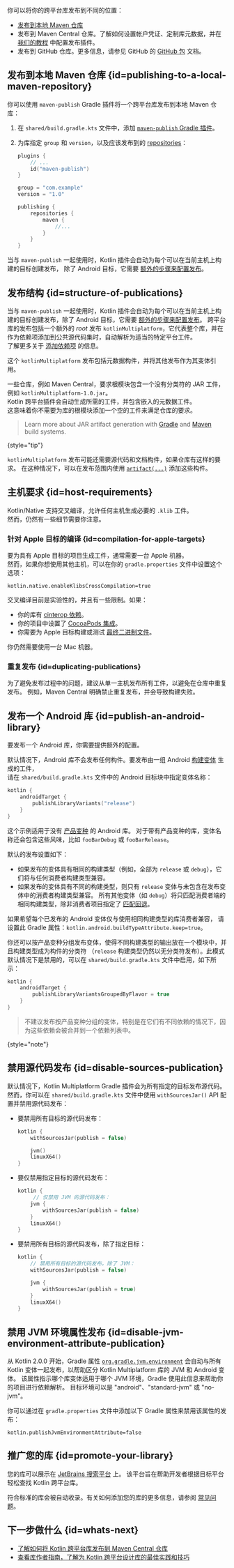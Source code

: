 [//]: # (title: 设置跨平台库的发布)

你可以将你的跨平台库发布到不同的位置：

* [发布到本地 Maven 仓库](#publishing-to-a-local-maven-repository)
* 发布到 Maven Central 仓库。了解如何设置帐户凭证、定制库元数据，并在 [我们的教程](https://www.jetbrains.com/help/kotlin-multiplatform-dev/multiplatform-publish-libraries.html) 中配置发布插件。
* 发布到 GitHub 仓库。更多信息，请参见 GitHub 的 [GitHub 包](https://docs.github.com/en/packages) 文档。

## 发布到本地 Maven 仓库 {id=publishing-to-a-local-maven-repository}

你可以使用 `maven-publish` Gradle 插件将一个跨平台库发布到本地 Maven 仓库：

1. 在 `shared/build.gradle.kts` 文件中，添加 [`maven-publish` Gradle 插件](https://docs.gradle.org/current/userguide/publishing_maven.html)。
2. 为库指定 `group` 和 `version`，以及应该发布到的 [repositories](https://docs.gradle.org/current/userguide/publishing_maven.html#publishing_maven:repositories)：

   ```kotlin
   plugins {
       // ...
       id("maven-publish")
   }

   group = "com.example"
   version = "1.0"

   publishing {
       repositories {
           maven {
               //...
           }
       }
   }
   ```

当与 `maven-publish` 一起使用时，Kotlin 插件会自动为每个可以在当前主机上构建的目标创建发布，
除了 Android 目标，它需要 [额外的步骤来配置发布](#publish-an-android-library)。

## 发布结构 {id=structure-of-publications}

当与 `maven-publish` 一起使用时，Kotlin 插件会自动为每个可以在当前主机上构建的目标创建发布，除了 Android 目标，它需要 [额外的步骤来配置发布](#publish-an-android-library)。
跨平台库的发布包括一个额外的 _root_ 发布 `kotlinMultiplatform`，它代表整个库，并在作为依赖项添加到公共源代码集时，自动解析为适当的特定平台工件。  
了解更多关于 [添加依赖项](multiplatform-add-dependencies.md) 的信息。

这个 `kotlinMultiplatform` 发布包括元数据构件，并将其他发布作为其变体引用。

一些仓库，例如 Maven Central，要求根模块包含一个没有分类符的 JAR 工件，例如 `kotlinMultiplatform-1.0.jar`。  
Kotlin 跨平台插件会自动生成所需的工件，并包含嵌入的元数据工件。  
这意味着你不需要为库的根模块添加一个空的工件来满足仓库的要求。

> Learn more about JAR artifact generation with [Gradle](multiplatform-configure-compilations.md#compilation-for-jvm)
> and [Maven](maven.md#create-jar-file) build systems.
>
{style="tip"}

`kotlinMultiplatform` 发布可能还需要源代码和文档构件，如果仓库有这样的要求。
在这种情况下，可以在发布范围内使用 [`artifact(...)`](https://docs.gradle.org/current/javadoc/org/gradle/api/publish/maven/MavenPublication.html#artifact-java.lang.Object-)
添加这些构件。

## 主机要求 {id=host-requirements}

Kotlin/Native 支持交叉编译，允许任何主机生成必要的 `.klib` 工件。  
然而，仍然有一些细节需要你注意。

### 针对 Apple 目标的编译 {id=compilation-for-apple-targets}
<primary-label ref="experimental-opt-in"/>

要为具有 Apple 目标的项目生成工件，通常需要一台 Apple 机器。  
然而，如果你想使用其他主机，可以在你的 `gradle.properties` 文件中设置这个选项：

```none
kotlin.native.enableKlibsCrossCompilation=true
```

交叉编译目前是实验性的，并且有一些限制。如果：

* 你的库有 [cinterop 依赖](native-c-interop.md)。
* 你的项目中设置了 [CocoaPods 集成](native-cocoapods.md)。
* 你需要为 Apple 目标构建或测试 [最终二进制文件](multiplatform-build-native-binaries.md)。

你仍然需要使用一台 Mac 机器。

### 重复发布 {id=duplicating-publications}

为了避免发布过程中的问题，建议从单一主机发布所有工件，以避免在仓库中重复发布。
例如，Maven Central 明确禁止重复发布，并会导致构建失败。
<!-- TBD: add the actual error -->

## 发布一个 Android 库 {id=publish-an-android-library}

要发布一个 Android 库，你需要提供额外的配置。

默认情况下，Android 库不会发布任何构件。要发布由一组 Android [构建变体](https://developer.android.com/build/build-variants) 生成的工件，  
请在 `shared/build.gradle.kts` 文件中的 Android 目标块中指定变体名称：

```kotlin
kotlin {
    androidTarget {
        publishLibraryVariants("release")
    }
}

```

这个示例适用于没有 [产品变种](https://developer.android.com/build/build-variants#product-flavors) 的 Android 库。
对于带有产品变种的库，变体名称还会包含这些风味，比如 `fooBarDebug` 或 `fooBarRelease`。

默认的发布设置如下：
* 如果发布的变体具有相同的构建类型（例如，全部为 `release` 或 `debug`），它们将与任何消费者构建类型兼容。
* 如果发布的变体具有不同的构建类型，则只有 `release` 变体与未包含在发布变体中的消费者构建类型兼容。
  所有其他变体（如 `debug`）将只匹配消费者端的相同构建类型，除非消费者项目指定了
  [匹配回退](https://developer.android.com/reference/tools/gradle-api/4.2/com/android/build/api/dsl/BuildType)。

如果希望每个已发布的 Android 变体仅与使用相同构建类型的库消费者兼容，
请设置此 Gradle 属性：`kotlin.android.buildTypeAttribute.keep=true`。

你还可以按产品变种分组发布变体，使得不同构建类型的输出放在一个模块中，并且构建类型成为构件的分类符
（`release` 构建类型仍然以无分类符发布）。此模式默认情况下是禁用的，可以在 `shared/build.gradle.kts` 文件中启用，如下所示：

```kotlin
kotlin {
    androidTarget {
        publishLibraryVariantsGroupedByFlavor = true
    }
}
```

> 不建议发布按产品变种分组的变体，特别是在它们有不同依赖的情况下，因为这些依赖会被合并到一个依赖列表中。
>
{style="note"}

## 禁用源代码发布 {id=disable-sources-publication}

默认情况下，Kotlin Multiplatform Gradle 插件会为所有指定的目标发布源代码。
然而，你可以在 `shared/build.gradle.kts` 文件中使用 `withSourcesJar()` API 配置并禁用源代码发布：

* 要禁用所有目标的源代码发布：

  ```kotlin
  kotlin {
      withSourcesJar(publish = false)
  
      jvm()
      linuxX64()
  }
  ```

* 要仅禁用指定目标的源代码发布：

  ```kotlin
  kotlin {
       // 仅禁用 JVM 的源代码发布：
      jvm {
          withSourcesJar(publish = false)
      }
      linuxX64()
  }
  ```

* 要禁用所有目标的源代码发布，除了指定目标：

  ```kotlin
  kotlin {
      // 禁用所有目标的源代码发布，除了 JVM：
      withSourcesJar(publish = false)
  
      jvm {
          withSourcesJar(publish = true)
      }
      linuxX64()
  }
  ```

## 禁用 JVM 环境属性发布 {id=disable-jvm-environment-attribute-publication}

从 Kotlin 2.0.0 开始，Gradle 属性 [`org.gradle.jvm.environment`](https://docs.gradle.org/current/userguide/variant_attributes.html#sub:jvm_default_attributes)
会自动与所有 Kotlin 变体一起发布，以帮助区分 Kotlin Multiplatform 库的 JVM 和 Android 变体。
该属性指示哪个库变体适用于哪个 JVM 环境，Gradle 使用此信息来帮助你的项目进行依赖解析。
目标环境可以是 "android"、"standard-jvm" 或 "no-jvm"。

你可以通过在 `gradle.properties` 文件中添加以下 Gradle 属性来禁用该属性的发布：

```none
kotlin.publishJvmEnvironmentAttribute=false
```

## 推广您的库 {id=promote-your-library}

您的库可以展示在 [JetBrains 搜索平台](https://klibs.io/) 上。
该平台旨在帮助开发者根据目标平台轻松查找 Kotlin 跨平台库。

符合标准的库会被自动收录。有关如何添加您的库的更多信息，请参阅 [常见问题](https://klibs.io/faq)。

## 下一步做什么 {id=whats-next}

* [了解如何将 Kotlin 跨平台库发布到 Maven Central 仓库](https://www.jetbrains.com/help/kotlin-multiplatform-dev/multiplatform-publish-libraries.html)
* [查看库作者指南，了解为 Kotlin 跨平台设计库的最佳实践和技巧](api-guidelines-build-for-multiplatform.md)